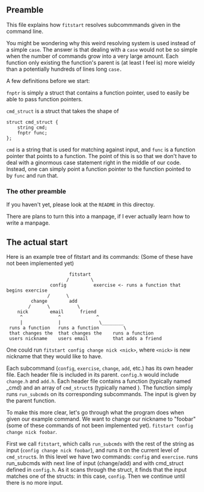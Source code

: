 ## Preamble

This file explains how `fitstart` resolves subcommmands given in the command line.

You might be wondering why this weird resolving system is used instead of a
simple `case`. The answer is that dealing with a `case` would not be so simple
when the number of commands grow into a very large amount. Each function only
existing the function's parent is (at least I feel is) more wieldy than a
potentially hundreds of lines long `case.`

A few definitions before we start:

`fnptr` is simply a struct that contains a function pointer, used to easily
be able to pass function pointers.

`cmd_struct` is a struct that takes the shape of

```
struct cmd_struct {
	string cmd;
	fnptr func;
};
```

`cmd` is a string that is used for matching against input, and `func` is a
function pointer that points to a function. The point of this is so that we
don't have to deal with a ginormous case statement right in the middle of our
code. Instead, one can simply point a function pointer to the function pointed
to by `func` and run that.

### The other preamble

If you haven't yet, please look at the `README` in this directoy.

There are plans to turn this into a manpage, if I ever actually learn how to
write a manpage.

## The actual start

Here is an example tree of fitstart and its commands:
(Some of these have not been implemented yet)

```
                       fitstart
                      /        \
                config          exercise <- runs a function that begins exercise
               /      \
         change        add
        /      \          \
    nick        email      friend
     ^             ^             ^
     |             |              \________
 runs a function   runs a function         \
 that changes the  that changes the    runs a function
 users nickname    users email         that adds a friend
```

One could run `fitstart config change nick <nick>`, where `<nick>` is new
nickname that they would like to have.

Each subcommand (`config`, `exercise`, `change`, `add`, etc.) has its own
header file. Each header file is included in its parent. `config.h` would
include `change.h` and `add.h`. Each header file contains a function
(typically named <subcommand-name>_cmd) and an array of `cmd_struct`s
(typically named <subcommand-subcmds>). The function simply runs `run_subcmds`
on its corresponding subcommands. The input is given by the parent function.

To make this more clear, let's go through what the program does when given
our example command. We want to change our nickname to "foobar" (some of these
commands of not been implemented yet).
`fitstart config change nick foobar`.

First we call `fitstart`, which calls `run_subcmds` with the rest of the string
as input (`config change nick foobar`), and runs it on the current level of
`cmd_struct`s. In this level we have two commands: `config` and `exercise`.
runs run_subcmds with next line of input (change/add) and with cmd_struct
defined in `config.h`. As it scans through the struct, it finds that the input
matches one of the structs: in this case, `config`. Then we continue until
there is no more input.
